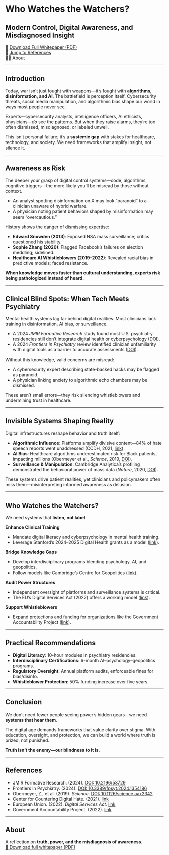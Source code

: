 # Who Watches the Watchers?  
## Modern Control, Digital Awareness, and Misdiagnosed Insight  

📄 [Download Full Whitepaper (PDF)](Who_Watches_the_Watchers.pdf)  
🔗 [Jump to References](#references)  
🧑‍💻 [About](#about)  

---

## Introduction  

Today, war isn’t just fought with weapons—it’s fought with **algorithms, disinformation, and AI**. The battlefield is perception itself. Cybersecurity threats, social media manipulation, and algorithmic bias shape our world in ways most people never see.  

Experts—cybersecurity analysts, intelligence officers, AI ethicists, physicians—*do* see the patterns. But when they raise alarms, they’re too often dismissed, misdiagnosed, or labeled unwell.  

This isn’t personal failure; it’s a **systemic gap** with stakes for healthcare, technology, and society. We need frameworks that amplify insight, not silence it.  

---

## Awareness as Risk  

The deeper your grasp of digital control systems—code, algorithms, cognitive triggers—the more likely you’ll be misread by those without context.  

- An analyst spotting disinformation on X may look “paranoid” to a clinician unaware of hybrid warfare.  
- A physician noting patient behaviors shaped by misinformation may seem “overcautious.”  

History shows the danger of dismissing expertise:  
- **Edward Snowden (2013)**: Exposed NSA mass surveillance; critics questioned his stability.  
- **Sophie Zhang (2020)**: Flagged Facebook’s failures on election meddling; sidelined.  
- **Healthcare AI Whistleblowers (2019–2022)**: Revealed racial bias in predictive models; faced resistance.  

**When knowledge moves faster than cultural understanding, experts risk being pathologized instead of heard.**

---

## Clinical Blind Spots: When Tech Meets Psychiatry  

Mental health systems lag far behind digital realities. Most clinicians lack training in disinformation, AI bias, or surveillance.  

- A 2024 *JMIR Formative Research* study found most U.S. psychiatry residencies still don’t integrate digital health or cyberpsychology ([DOI](https://formative.jmir.org/2024/1/e53729)).  
- A 2024 *Frontiers in Psychiatry* review identified clinician unfamiliarity with digital tools as a barrier to accurate assessments ([DOI](https://www.frontiersin.org/journals/psychiatry/articles/10.3389/fpsyt.2024.1354186/full)).  

Without this knowledge, valid concerns are misread:  
- A cybersecurity expert describing state-backed hacks may be flagged as paranoid.  
- A physician linking anxiety to algorithmic echo chambers may be dismissed.  

These aren’t small errors—they risk silencing whistleblowers and undermining trust in healthcare.  

---

## Invisible Systems Shaping Reality  

Digital infrastructures reshape behavior and truth itself:  

- **Algorithmic Influence**: Platforms amplify divisive content—84% of hate speech reports went unaddressed (CCDH, 2021, [link](https://www.counterhate.com/post/2021-report)).  
- **AI Bias**: Healthcare algorithms underestimated risk for Black patients, impacting millions (Obermeyer et al., *Science*, 2019, [DOI](https://www.science.org/doi/10.1126/science.aax2342)).  
- **Surveillance & Manipulation**: Cambridge Analytica’s profiling demonstrated the behavioral power of mass data (*Nature*, 2020, [DOI](https://www.nature.com/articles/s41586-020-2246-9)).  

These systems drive patient realities, yet clinicians and policymakers often miss them—misinterpreting informed awareness as delusion.  

---

## Who Watches the Watchers?  

We need systems that **listen, not label**.  

**Enhance Clinical Training**  
- Mandate digital literacy and cyberpsychology in mental health training.  
- Leverage Stanford’s 2024–2025 Digital Health grants as a model ([link](https://digitalhealth.stanford.edu/pilot-grants)).  

**Bridge Knowledge Gaps**  
- Develop interdisciplinary programs blending psychology, AI, and geopolitics.  
- Follow models like Cambridge’s Centre for Geopolitics ([link](https://www.geopolitics.cam.ac.uk/)).  

**Audit Power Structures**  
- Independent oversight of platforms and surveillance systems is critical.  
- The EU’s Digital Services Act (2022) offers a working model ([link](https://eur-lex.europa.eu/eli/reg/2022/2065/oj)).  

**Support Whistleblowers**  
- Expand protections and funding for organizations like the Government Accountability Project ([link](https://whistleblower.org/)).  

---

## Practical Recommendations  

- **Digital Literacy**: 10-hour modules in psychiatry residencies.  
- **Interdisciplinary Certifications**: 6-month AI–psychology–geopolitics programs.  
- **Regulatory Oversight**: Annual platform audits, enforceable fines for bias/disinfo.  
- **Whistleblower Protection**: 50% funding increase over five years.  

---

## Conclusion  

We don’t need fewer people seeing power’s hidden gears—we need **systems that hear them**.  

The digital age demands frameworks that value clarity over stigma. With education, oversight, and protection, we can build a world where truth is prized, not punished.  

**Truth isn’t the enemy—our blindness to it is.**  

---

## References  

- JMIR Formative Research. (2024). [DOI: 10.2196/53729](https://formative.jmir.org/2024/1/e53729)  
- Frontiers in Psychiatry. (2024). [DOI: 10.3389/fpsyt.2024.1354186](https://www.frontiersin.org/journals/psychiatry/articles/10.3389/fpsyt.2024.1354186/full)  
- Obermeyer, Z., et al. (2019). *Science*. [DOI: 10.1126/science.aax2342](https://www.science.org/doi/10.1126/science.aax2342)  
- Center for Countering Digital Hate. (2021). [link](https://www.counterhate.com/post/2021-report)  
- European Union. (2022). *Digital Services Act*. [link](https://eur-lex.europa.eu/eli/reg/2022/2065/oj)  
- Government Accountability Project. (2022). [link](https://whistleblower.org/)  

---

## About  

A reflection on **truth, power, and the misdiagnosis of awareness**.  
[📄 Download full whitepaper (PDF)](Who_Watches_the_Watchers.pdf)  
